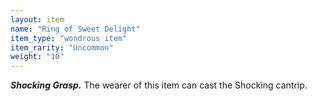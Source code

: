 ```yaml
---
layout: item
name: "Ring of Sweet Delight"
item_type: "wondrous item"
item_rarity: "Uncommon"
weight: "10"
---
```


***Shocking Grasp.*** The wearer of this item can cast the Shocking cantrip.
